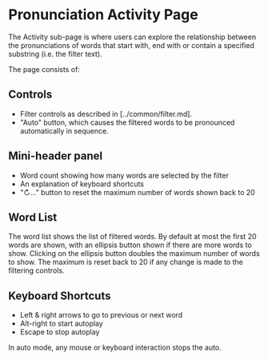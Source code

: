# Pronunciation Activity Page

The Activity sub-page is where users can explore the relationship between the pronunciations
of words that start with, end with or contain a specified substring (i.e. the filter text).

The page consists of:

## Controls

* Filter controls as described in [../common/filter.md].
* "Auto" button, which causes the filtered words to be pronounced automatically in sequence.

## Mini-header panel

* Word count showing how many words are selected by the filter
* An explanation of keyboard shortcuts
* "↻..." button to reset the maximum number of words shown back to 20

## Word List

The word list shows the list of filtered words. By default at most the first 20 words are shown,
with an ellipsis button shown if there are more words to show. Clicking on the ellipsis button
doubles the maximum number of words to show. The maximum is reset back to 20 if any change is made
to the filtering controls.

## Keyboard Shortcuts

* Left & right arrows to go to previous or next word
* Alt-right to start autoplay
* Escape to stop autoplay

In auto mode, any mouse or keyboard interaction stops the auto.